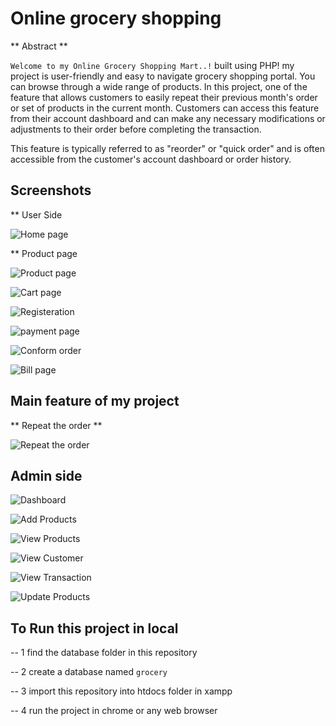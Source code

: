 # Online grocery shopping

** Abstract **

``Welcome to my Online Grocery Shopping Mart..!`` built using PHP! 
 my project is user-friendly and easy to navigate grocery shopping portal. You can 
browse through a wide range of products. 
 In this project, one of the feature that allows customers to easily repeat 
their previous month's order or set of products in the current 
month. Customers can access this feature from their account dashboard and can make any 
necessary modifications or adjustments to their order before completing the transaction. 

This feature is typically referred to as "reorder" or "quick order" and is often accessible from the 
customer's account dashboard or order history. 

## Screenshots

** User Side

![Home page](prophot/home.png)

** Product page

![Product page](prophot/product.jpeg)

![Cart page](prophot/cart.png)

![Registeration](prophot/register.jpeg)

![payment page](prophot/payment.png)

![Conform order](prophot/comform.png)

![Bill page](prophot/bill.jpeg)

## Main feature of my project 
** Repeat the order **

![Repeat the order](prophot/repeat.png)



## Admin side

![Dashboard](prophot/dashboard.jpeg)

![Add Products](prophot/addpro.jpeg)

![View Products](prophot/viewpro.jpeg)

![View Customer](prophot/viewcus.jpeg)

![View Transaction](prophot/viewtra.jpeg)

![Update Products](prophot/update.jpeg)

## To Run this project in local 

-- 1 find the database folder in this repository

-- 2 create a database named ``grocery`` 

-- 3 import this repository into htdocs folder in xampp 

-- 4 run the project in chrome or any web browser


